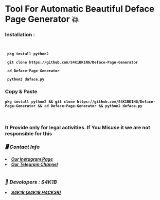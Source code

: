 <b><h1> Tool For Automatic Beautiful Deface Page Generator 💥</h1><b>

<h3><b>Installation : </b></h3>
<br>

```
 pkg install python2
```
```
 git clone https://github.com/S4K1BK1NG/Deface-Page-Generator
```
```
 cd Deface-Page-Generator
```
```
 python2 daface.py
```
<h3><b>Copy & Paste</b></h3>

```
pkg install python2 && git clone https://github.com/S4K1BK1NG/Deface-Page-Generator && cd Deface-Page-Generator && python2 deface.py

```

<br>
<h3> It Provide only for legal activities. If You Misuse it we are not responsible for this</h3>
<h3><b><i>🖥️ Contact Info </i></b></h3>
<li>  <i><a href="https://www.instagram.com/S4K1BK1NG/">Our Instagram Page </a></i></li>
<li>  <i><a href="https://t.me/UPS4K1B/">Our Telegram Channel</a></i></li>

<br>
<h3><b><i>🤠 Devolopers : S4K1B </i></b></h3>
<li> <i><a href="https://www.instagram.com/s4k1bk1ng">S4K1B (S4K1B H4CK3R)</a></i></li>